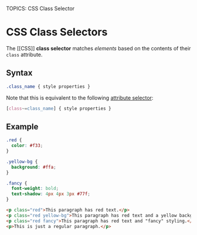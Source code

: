 TOPICS: CSS Class Selector

# CSS Class Selectors

The [[CSS]] **class selector** matches *elements* based on the contents of their `class` attribute.

## Syntax

```css
.class_name { style properties }
```

Note that this is equivalent to the following [attribute selector](/en/webfrontend/CSS_Attribute_Selector):

```css
[class~=class_name] { style properties }
```

## Example

```css
.red {
  color: #f33;
}

.yellow-bg {
  background: #ffa;
}

.fancy {
  font-weight: bold;
  text-shadow: 4px 4px 3px #77f;
}
```

```html
<p class="red">This paragraph has red text.</p>
<p class="red yellow-bg">This paragraph has red text and a yellow background.</p>
<p class="red fancy">This paragraph has red text and "fancy" styling.</p>
<p>This is just a regular paragraph.</p>
```
